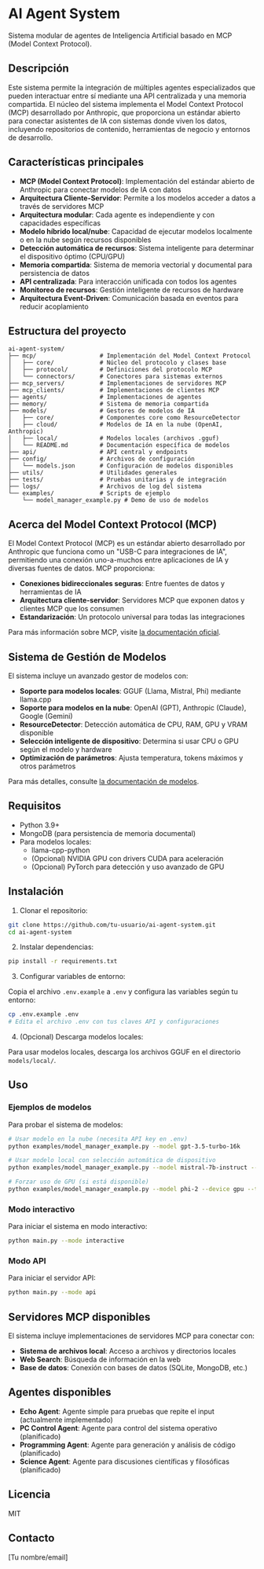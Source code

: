 # AI Agent System

Sistema modular de agentes de Inteligencia Artificial basado en MCP (Model Context Protocol).

## Descripción

Este sistema permite la integración de múltiples agentes especializados que pueden interactuar entre sí mediante una API centralizada y una memoria compartida. El núcleo del sistema implementa el Model Context Protocol (MCP) desarrollado por Anthropic, que proporciona un estándar abierto para conectar asistentes de IA con sistemas donde viven los datos, incluyendo repositorios de contenido, herramientas de negocio y entornos de desarrollo.

## Características principales

- **MCP (Model Context Protocol)**: Implementación del estándar abierto de Anthropic para conectar modelos de IA con datos
- **Arquitectura Cliente-Servidor**: Permite a los modelos acceder a datos a través de servidores MCP
- **Arquitectura modular**: Cada agente es independiente y con capacidades específicas
- **Modelo híbrido local/nube**: Capacidad de ejecutar modelos localmente o en la nube según recursos disponibles
- **Detección automática de recursos**: Sistema inteligente para determinar el dispositivo óptimo (CPU/GPU)
- **Memoria compartida**: Sistema de memoria vectorial y documental para persistencia de datos
- **API centralizada**: Para interacción unificada con todos los agentes
- **Monitoreo de recursos**: Gestión inteligente de recursos de hardware
- **Arquitectura Event-Driven**: Comunicación basada en eventos para reducir acoplamiento

## Estructura del proyecto

```
ai-agent-system/
├── mcp/                  # Implementación del Model Context Protocol
│   ├── core/             # Núcleo del protocolo y clases base
│   ├── protocol/         # Definiciones del protocolo MCP
│   └── connectors/       # Conectores para sistemas externos
├── mcp_servers/          # Implementaciones de servidores MCP
├── mcp_clients/          # Implementaciones de clientes MCP
├── agents/               # Implementaciones de agentes
├── memory/               # Sistema de memoria compartida
├── models/               # Gestores de modelos de IA
│   ├── core/             # Componentes core como ResourceDetector
│   ├── cloud/            # Modelos de IA en la nube (OpenAI, Anthropic)
│   ├── local/            # Modelos locales (archivos .gguf)
│   └── README.md         # Documentación específica de modelos
├── api/                  # API central y endpoints
├── config/               # Archivos de configuración
│   └── models.json       # Configuración de modelos disponibles
├── utils/                # Utilidades generales
├── tests/                # Pruebas unitarias y de integración
├── logs/                 # Archivos de log del sistema
└── examples/             # Scripts de ejemplo
    └── model_manager_example.py # Demo de uso de modelos
```

## Acerca del Model Context Protocol (MCP)

El Model Context Protocol (MCP) es un estándar abierto desarrollado por Anthropic que funciona como un "USB-C para integraciones de IA", permitiendo una conexión uno-a-muchos entre aplicaciones de IA y diversas fuentes de datos. MCP proporciona:

- **Conexiones bidireccionales seguras**: Entre fuentes de datos y herramientas de IA
- **Arquitectura cliente-servidor**: Servidores MCP que exponen datos y clientes MCP que los consumen
- **Estandarización**: Un protocolo universal para todas las integraciones

Para más información sobre MCP, visite [la documentación oficial](https://www.anthropic.com/news/model-context-protocol).

## Sistema de Gestión de Modelos

El sistema incluye un avanzado gestor de modelos con:

- **Soporte para modelos locales**: GGUF (Llama, Mistral, Phi) mediante llama.cpp
- **Soporte para modelos en la nube**: OpenAI (GPT), Anthropic (Claude), Google (Gemini)
- **ResourceDetector**: Detección automática de CPU, RAM, GPU y VRAM disponible
- **Selección inteligente de dispositivo**: Determina si usar CPU o GPU según el modelo y hardware
- **Optimización de parámetros**: Ajusta temperatura, tokens máximos y otros parámetros

Para más detalles, consulte [la documentación de modelos](./models/README.md).

## Requisitos

- Python 3.9+
- MongoDB (para persistencia de memoria documental)
- Para modelos locales:
  - llama-cpp-python
  - (Opcional) NVIDIA GPU con drivers CUDA para aceleración
  - (Opcional) PyTorch para detección y uso avanzado de GPU

## Instalación

1. Clonar el repositorio:

```bash
git clone https://github.com/tu-usuario/ai-agent-system.git
cd ai-agent-system
```

2. Instalar dependencias:

```bash
pip install -r requirements.txt
```

3. Configurar variables de entorno:

Copia el archivo `.env.example` a `.env` y configura las variables según tu entorno:

```bash
cp .env.example .env
# Edita el archivo .env con tus claves API y configuraciones
```

4. (Opcional) Descarga modelos locales:

Para usar modelos locales, descarga los archivos GGUF en el directorio `models/local/`.

## Uso

### Ejemplos de modelos

Para probar el sistema de modelos:

```bash
# Usar modelo en la nube (necesita API key en .env)
python examples/model_manager_example.py --model gpt-3.5-turbo-16k

# Usar modelo local con selección automática de dispositivo
python examples/model_manager_example.py --model mistral-7b-instruct --device auto

# Forzar uso de GPU (si está disponible)
python examples/model_manager_example.py --model phi-2 --device gpu --temperature 0.3
```

### Modo interactivo

Para iniciar el sistema en modo interactivo:

```bash
python main.py --mode interactive
```

### Modo API

Para iniciar el servidor API:

```bash
python main.py --mode api
```

## Servidores MCP disponibles

El sistema incluye implementaciones de servidores MCP para conectar con:

- **Sistema de archivos local**: Acceso a archivos y directorios locales
- **Web Search**: Búsqueda de información en la web
- **Base de datos**: Conexión con bases de datos (SQLite, MongoDB, etc.)

## Agentes disponibles

- **Echo Agent**: Agente simple para pruebas que repite el input (actualmente implementado)
- **PC Control Agent**: Agente para control del sistema operativo (planificado)
- **Programming Agent**: Agente para generación y análisis de código (planificado)
- **Science Agent**: Agente para discusiones científicas y filosóficas (planificado)

## Licencia

MIT

## Contacto

[Tu nombre/email] 